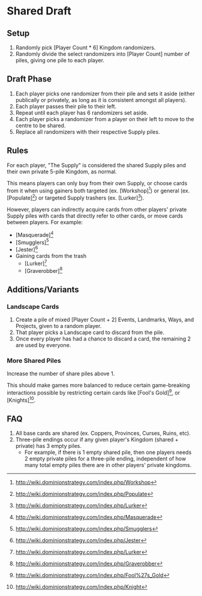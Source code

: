 # Shared Draft

## Setup

1. Randomly pick [Player Count * 6] Kingdom randomizers.
2. Randomly divide the select randomizers into [Player Count] number of
piles, giving one pile to each player.

## Draft Phase

1. Each player picks one randomizer from their pile and sets it aside (either
publically or privately, as long as it is consistent amongst all players).
2. Each player passes their pile to their left.
3. Repeat until each player has 6 randomizers set aside.
4. Each player picks a randomizer from a player on their left to move to the
centre to be shared.
5. Replace all randomizers with their respective Supply piles.

## Rules

For each player, "The Supply" is considered the shared Supply piles and their
own private 5-pile Kingdom, as normal.

This means players can only buy from their own Supply, or choose cards from
it when using gainers both targeted (ex. [Workshop][^5]) or general
(ex. [Populate][^4]) or targeted Supply trashers (ex. [Lurker][^6]).

However, players can indirectly acquire cards from other players' private
Supply piles with cards that directly refer to other cards, or move cards
between players. For example:

- [Masquerade][^1]
- [Smugglers][^2]
- [Jester][^3]
- Gaining cards from the trash
  - [Lurker][^6]
  - [Graverobber][^7]

## Additions/Variants

### Landscape Cards

1. Create a pile of mixed [Player Count + 2] Events, Landmarks, Ways, and
Projects, given to a random player.
2. That player picks a Landscape card to discard from the pile.
3. Once every player has had a chance to discard a card, the remaining 2 are
used by everyone.

### More Shared Piles

Increase the number of share piles above 1.

This should make games more balanced to reduce certain game-breaking interactions
possible by restricting certain cards like [Fool's Gold][^8], or [Knights][^9].

## FAQ

1. All base cards are shared (ex. Coppers, Provinces, Curses, Ruins, etc).
2. Three-pile endings occur if any given player's Kingdom (shared + private)
has 3 empty piles.
    - For example, if there is 1 empty shared pile, then one players needs 2
    empty private piles for a three-pile ending, independent of how many
    total empty piles there are in other players' private kingdoms.

[^1]: http://wiki.dominionstrategy.com/index.php/Masquerade
[^2]: http://wiki.dominionstrategy.com/index.php/Smugglers
[^3]: http://wiki.dominionstrategy.com/index.php/Jester
[^4]: http://wiki.dominionstrategy.com/index.php/Populate
[^5]: http://wiki.dominionstrategy.com/index.php/Workshop
[^6]: http://wiki.dominionstrategy.com/index.php/Lurker
[^7]: http://wiki.dominionstrategy.com/index.php/Graverobber
[^8]: http://wiki.dominionstrategy.com/index.php/Fool%27s_Gold
[^9]: http://wiki.dominionstrategy.com/index.php/Knight